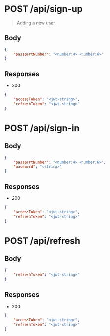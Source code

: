 <!-- Auth -->
<!-- -------------------------------------------- -->

# POST /api/sign-up
> Adding a new user.

## Body
```json
{
    "passportNumber": "<number:4> <number:6>" 
}
```

## Responses
- 200
```json
{
    "accessToken": "<jwt-string>",
    "refreshToken": "<jwt-string>"
}
```

# POST /api/sign-in
## Body
```json
{
    "passportNumber": "<number:4> <number:6>",
    "password": "<string>"
}
```

## Responses
- 200
```json
{
    "accessToken": "<jwt-string>",
    "refreshToken": "<jwt-string>"
}
```

<!-- -------------------------------------------- -->

# POST /api/refresh
## Body
```json
{
    "refreshToken": "<jwt-string>"
}
```

## Responses
- 200
```json
{
    "accessToken": "<jwt-string>",
    "refreshToken": "<jwt-string>"
}
```

